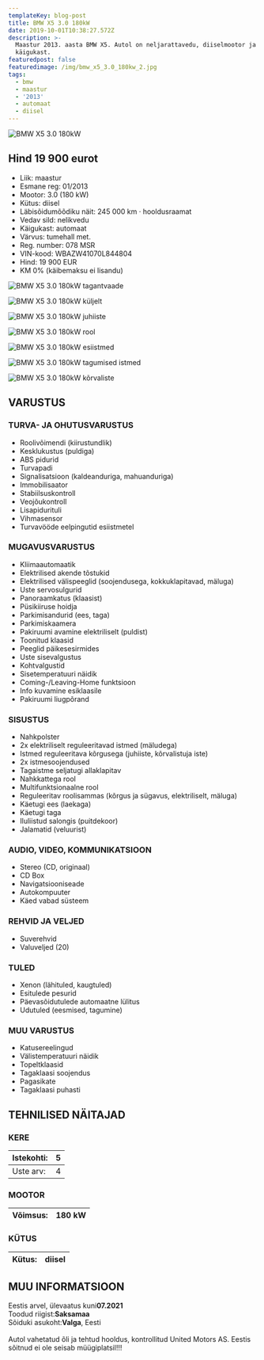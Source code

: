 ```yaml
---
templateKey: blog-post
title: BMW X5 3.0 180kW
date: 2019-10-01T10:38:27.572Z
description: >-
  Maastur 2013. aasta BMW X5. Autol on neljarattavedu, diiselmootor ja automaat
  käigukast.
featuredpost: false
featuredimage: /img/bmw_x5_3.0_180kw_2.jpg
tags:
  - bmw
  - maastur
  - '2013'
  - automaat
  - diisel
---
```

![BMW X5 3.0 180kW](/img/bmw_x5_3.0_180kw_2.jpg "BMW X5 3.0 180kW")

## Hind 19 900 eurot

* Liik:	maastur
* Esmane reg:	01/2013
* Mootor:	3.0 (180 kW)
* Kütus:	diisel
* Läbisõidumõõdiku näit:	245 000 km · hooldusraamat
* Vedav sild:	nelikvedu
* Käigukast:	automaat
* Värvus:	tumehall met.
* Reg. number:	078 MSR
* VIN-kood:	WBAZW41070L844804
* Hind:	19 900 EUR
* KM 0% (käibemaksu ei lisandu)

![BMW X5 3.0 180kW tagantvaade](/img/bmw_x5_3.0_180kw_4.jpg "BMW X5 3.0 180kW tagantvaade")

![BMW X5 3.0 180kW küljelt](/img/bmw_x5_3.0_180kw_3.jpg "BMW X5 3.0 180kW küljelt")



![BMW X5 3.0 180kW juhiiste](/img/bmw_x5_3.0_180kw_5.jpg "BMW X5 3.0 180kW juhiiste")



![BMW X5 3.0 180kW rool](/img/bmw_x5_3.0_180kw_6.jpg "BMW X5 3.0 180kW rool")



![BMW X5 3.0 180kW esiistmed](/img/bmw_x5_3.0_180kw_8.jpg "BMW X5 3.0 180kW esiistmed")



![BMW X5 3.0 180kW tagumised istmed](/img/bmw_x5_3.0_180kw_7.jpg "BMW X5 3.0 180kW tagumised istmed")



![BMW X5 3.0 180kW kõrvaliste](/img/bmw_x5_3.0_180kw_9.jpg "BMW X5 3.0 180kW kõrvaliste")

<!--StartFragment-->

## VARUSTUS

### TURVA- JA OHUTUSVARUSTUS

* Roolivõimendi (kiirustundlik)
* Kesklukustus (puldiga)
* ABS pidurid
* Turvapadi
* Signalisatsioon (kaldeanduriga, mahuanduriga)
* Immobilisaator
* Stabiilsuskontroll
* Veojõukontroll
* Lisapidurituli
* Vihmasensor
* Turvavööde eelpingutid esiistmetel

### MUGAVUSVARUSTUS

* Kliimaautomaatik
* Elektrilised akende tõstukid
* Elektrilised välispeeglid (soojendusega, kokkuklapitavad, mäluga)
* Uste servosulgurid
* Panoraamkatus (klaasist)
* Püsikiiruse hoidja
* Parkimisandurid (ees, taga)
* Parkimiskaamera
* Pakiruumi avamine elektriliselt (puldist)
* Toonitud klaasid
* Peeglid päikesesirmides
* Uste sisevalgustus
* Kohtvalgustid
* Sisetemperatuuri näidik
* Coming-/Leaving-Home funktsioon
* Info kuvamine esiklaasile
* Pakiruumi liugpõrand

### SISUSTUS

* Nahkpolster
* 2x elektriliselt reguleeritavad istmed (mäludega)
* Istmed reguleeritava kõrgusega (juhiiste, kõrvalistuja iste)
* 2x istmesoojendused
* Tagaistme seljatugi allaklapitav
* Nahkkattega rool
* Multifunktsionaalne rool
* Reguleeritav roolisammas (kõrgus ja sügavus, elektriliselt, mäluga)
* Käetugi ees (laekaga)
* Käetugi taga
* Iluliistud salongis (puitdekoor)
* Jalamatid (veluurist)

### AUDIO, VIDEO, KOMMUNIKATSIOON

* Stereo (CD, originaal)
* CD Box
* Navigatsiooniseade
* Autokompuuter
* Käed vabad süsteem

### REHVID JA VELJED

* Suverehvid
* Valuveljed (20)

### TULED

* Xenon (lähituled, kaugtuled)
* Esitulede pesurid
* Päevasõidutulede automaatne lülitus
* Udutuled (eesmised, tagumine)

### MUU VARUSTUS

* Katusereelingud
* Välistemperatuuri näidik
* Topeltklaasid
* Tagaklaasi soojendus
* Pagasikate
* Tagaklaasi puhasti

## TEHNILISED NÄITAJAD

### KERE

| Istekohti: | 5   |
| ---------- | --- |
| Uste arv:  | 4   |

### MOOTOR

| Võimsus: | 180 kW |
| -------- | ------ |

### KÜTUS

| Kütus: | diisel |
| ------ | ------ |

## MUU INFORMATSIOON

Eestis arvel, ülevaatus kuni**07.2021**\
Toodud riigist:**Saksamaa**\
Sõiduki asukoht:**Valga**, Eesti\
\
Autol vahetatud õli ja tehtud hooldus, kontrollitud United Motors AS. Eestis sõitnud ei ole seisab müügiplatsil!!!

<!--EndFragment-->
